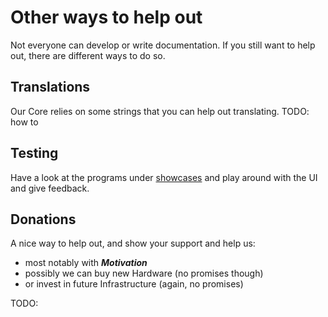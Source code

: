 # Other ways to help out
Not everyone can develop or write documentation. If you still want to help out, there are different ways to do so.

## Translations
Our Core relies on some strings that you can help out translating.
TODO: how to

## Testing
Have a look at the programs under [showcases](./showcases/showcases.md) and play around with the UI and give feedback.

## Donations
A nice way to help out, and show your support and help us:
- most notably with ***Motivation***
- possibly we can buy new Hardware (no promises though)
- or invest in future Infrastructure (again, no promises)

TODO:

